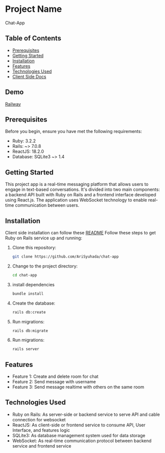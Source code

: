 # Project Name

Chat-App

## Table of Contents

- [Prerequisites](#prerequisites)
- [Getting Started](#getting-started)
- [Installation](#installation)
- [Features](#features)
- [Technologies Used](#technologies-used)
- [Client Side Docs](./client/README.md)

## Demo

[Railway](https://chat-app-frontend-react-production.up.railway.app/)

## Prerequisites

Before you begin, ensure you have met the following requirements:

- Ruby: 3.2.2
- Rails: ~> 7.0.8
- ReactJS: 18.2.0
- Database: SQLite3 ~> 1.4

## Getting Started

This project app is a real-time messaging platform that allows users to engage in text-based conversations. It's divided into two main components: a backend API built with Ruby on Rails and a frontend interface developed using React.js. The application uses WebSocket technology to enable real-time communication between users.

## Installation

Client side installation can follow these [README](./client/README.md)
Follow these steps to get Ruby on Rails service up and running:

1. Clone this repository:

    ```sh
    git clone https://github.com/AriSyuhada/chat-app
    ```

2. Change to the project directory:

    ```sh
    cd chat-app
    ```

3. install dependencies

    ```sh
    bundle install
    ```

4. Create the database:

    ```sh
    rails db:create
    ```

5. Run migrations:

    ```sh
    rails db:migrate
    ```

6. Run migrations:

    ```sh
    rails server
    ```

## Features

* Feature 1: Create and delete room for chat
* Feature 2: Send message with username
* Feature 3: Send message realtime with others on the same room

## Technologies Used
* Ruby on Rails: As server-side or backend service to serve API and cable connection for websocket
* ReactJS: As client-side or frontend service to consume API, User Interface, and features logic
* SQLite3: As database management system used for data storage
* WebSocket: As real-time communication protocol between backend service and frontend service
